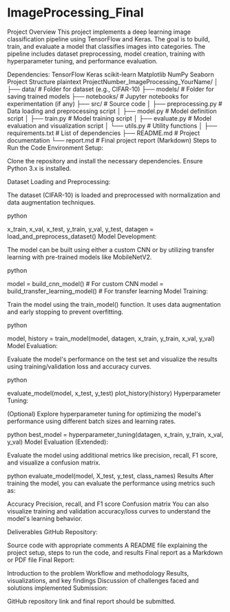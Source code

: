 # ImageProcessing_Final

Project Overview
This project implements a deep learning image classification pipeline using TensorFlow and Keras. The goal is to build, train, and evaluate a model that classifies images into categories. The pipeline includes dataset preprocessing, model creation, training with hyperparameter tuning, and performance evaluation.

Dependencies:
TensorFlow
Keras
scikit-learn
Matplotlib
NumPy
Seaborn
Project Structure
plaintext
ProjectNumber_ImageProcessing_YourName/
│
├── data/                      # Folder for dataset (e.g., CIFAR-10)
├── models/                    # Folder for saving trained models
├── notebooks/                 # Jupyter notebooks for experimentation (if any)
├── src/                       # Source code
│   ├── preprocessing.py       # Data loading and preprocessing script
│   ├── model.py               # Model definition script
│   ├── train.py               # Model training script
│   ├── evaluate.py            # Model evaluation and visualization script
│   └── utils.py               # Utility functions
│
├── requirements.txt           # List of dependencies
├── README.md                  # Project documentation
└── report.md                  # Final project report (Markdown)
Steps to Run the Code
Environment Setup:

Clone the repository and install the necessary dependencies. Ensure Python 3.x is installed.

Dataset Loading and Preprocessing:

The dataset (CIFAR-10) is loaded and preprocessed with normalization and data augmentation techniques.

python
 
x_train, x_val, x_test, y_train, y_val, y_test, datagen = load_and_preprocess_dataset()
Model Development:

The model can be built using either a custom CNN or by utilizing transfer learning with pre-trained models like MobileNetV2.

python
 
model = build_cnn_model()  # For custom CNN
model = build_transfer_learning_model()  # For transfer learning
Model Training:

Train the model using the train_model() function. It uses data augmentation and early stopping to prevent overfitting.

python
 
model, history = train_model(model, datagen, x_train, y_train, x_val, y_val)
Model Evaluation:

Evaluate the model's performance on the test set and visualize the results using training/validation loss and accuracy curves.

python
 
evaluate_model(model, x_test, y_test)
plot_history(history)
Hyperparameter Tuning:

(Optional) Explore hyperparameter tuning for optimizing the model's performance using different batch sizes and learning rates.

python
best_model = hyperparameter_tuning(datagen, x_train, y_train, x_val, y_val)
Model Evaluation (Extended):

Evaluate the model using additional metrics like precision, recall, F1 score, and visualize a confusion matrix.

python
evaluate_model(model, X_test, y_test, class_names)
Results
After training the model, you can evaluate the performance using metrics such as:

Accuracy
Precision, recall, and F1 score
Confusion matrix
You can also visualize training and validation accuracy/loss curves to understand the model's learning behavior.

Deliverables
GitHub Repository:

Source code with appropriate comments
A README file explaining the project setup, steps to run the code, and results
Final report as a Markdown or PDF file
Final Report:

Introduction to the problem
Workflow and methodology
Results, visualizations, and key findings
Discussion of challenges faced and solutions implemented
Submission:

GitHub repository link and final report should be submitted.
